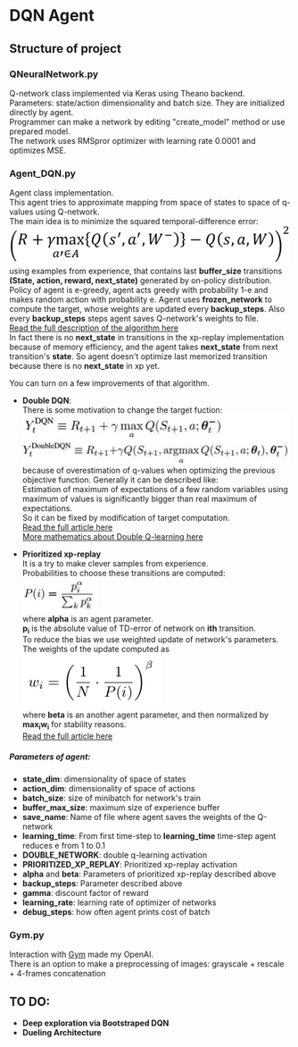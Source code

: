# DQN Agent
## Structure of project
### QNeuralNetwork.py
Q-network class implemented via Keras using Theano backend.  
Parameters: state/action dimensionality and batch size. They are initialized directly by agent.  
Programmer can make a network by editing "create_model" method or use prepared model.  
The network uses RMSpror optimizer with learning rate 0.0001 and optimizes MSE. 
### Agent_DQN.py 
Agent class implementation.  
This agent tries to approximate mapping from space of states  to space of q-values  using Q-network.  
The main idea is to minimize the squared temporal-difference error:  
![TD-error](images/td-error.png)  
using examples from experience, that contains last **buffer_size** transitions **(State, action, reward, next_state)** generated by on-policy distribution.
Policy of agent is e-greedy, agent acts greedy with probability 1-e and makes random action with probability e.
Agent uses **frozen_network** to compute the target, whose weights are updated every **backup_steps**. Also every **backup_steps** steps agent saves Q-network's weights to file.  
[Read the full description of the algorithm here](https://www.cs.toronto.edu/~vmnih/docs/dqn.pdf)  
In fact there is no **next_state** in transitions in the xp-replay implementation because of memory efficiency, and the agent takes **next_state** from next transition's **state**. So agent doesn't optimize last memorized transition because there is no **next_state** in xp yet.

You can turn on a few improvements of that algorithm. 
- **Double DQN**:  
There is some motivation to change the target fuction:  
![New target function](images/double-dqn.png)  
because of overestimation of q-values when optimizing the previous objective function.
Generally it can be described like:  
Estimation of maximum of expectations of a few random variables using maximum of values is significantly bigger than real maximum of expectations.  
So it can be fixed by modification of target computation.  
[Read the full article here](http://arxiv.org/abs/1509.06461)  
[More mathematics about Double Q-learning here](https://papers.nips.cc/paper/3964-double-q-learning.pdf)

- **Prioritized xp-replay**  
It is a try to make clever samples from experience.  
Probabilities to choose these transitions are computed:  
![Probability computation](images/probs.png)  
where **alpha** is an agent parameter.  
**p<sub>i</sub>** is the absolute value of TD-error of network on **ith** transition.  
To reduce the bias we use weighted update of network's parameters. The weights of the update computed as  
![Weights computation](images/weights.png)  
where **beta** is an another agent parameter,
and then normalized by **max<sub>i</sub>w<sub>i</sub>** for stability reasons.  
[Read the full article here](http://arxiv.org/abs/1511.05952)  

##### Parameters of agent:
- **state_dim**: dimensionality of space of states
- **action_dim**: dimensionality of space of actions
- **batch_size**: size of minibatch for network's train  
- **buffer_max_size**: maximum size of experience buffer
- **save_name**: Name of file where agent saves the weights of the Q-network
- **learning_time**: From first time-step to **learning_time** time-step agent reduces e from 1 to 0.1
- **DOUBLE_NETWORK**: double q-learning activation
- **PRIORITIZED_XP_REPLAY**: Prioritized xp-replay activation
- **alpha** and **beta**: Parameters of prioritized xp-replay described above
- **backup_steps**: Parameter described above  
- **gamma**: discount factor of reward  
- **learning_rate**: learning rate of optimizer of networks
- **debug_steps**: how often agent prints cost of batch  

### Gym.py 
Interaction with [Gym](https://gym.openai.com/) made my OpenAI.  
There is an option to make a preprocessing of images: grayscale + rescale + 4-frames concatenation

## TO DO:
- **Deep exploration via Bootstraped DQN**
- **Dueling Architecture**
